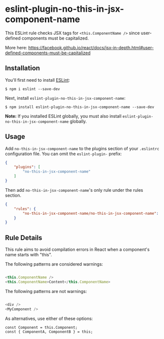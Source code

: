 # eslint-plugin-no-this-in-jsx-component-name

This ESLint rule checks JSX tags for `<this.ComponentName />` since user-defined components must be capitalized.

More here: https://facebook.github.io/react/docs/jsx-in-depth.html#user-defined-components-must-be-capitalized

## Installation

You'll first need to install [ESLint](http://eslint.org):

```
$ npm i eslint --save-dev
```

Next, install `eslint-plugin-no-this-in-jsx-component-name`:

```
$ npm install eslint-plugin-no-this-in-jsx-component-name --save-dev
```

**Note:** If you installed ESLint globally, you must also install `eslint-plugin-no-this-in-jsx-component-name` globally.

## Usage

Add `no-this-in-jsx-component-name` to the plugins section of your `.eslintrc` configuration file. You can omit the `eslint-plugin-` prefix:

```json
{
    "plugins": [
        "no-this-in-jsx-component-name"
    ]
}
```

Then add `no-this-in-jsx-component-name`'s only rule under the rules section.

```json
{
    "rules": {
        "no-this-in-jsx-component-name/no-this-in-jsx-component-name": "error"
    }
}
```

## Rule Details

This rule aims to avoid compilation errors in React when a component's name starts with "this".

The following patterns are considered warnings:

```js

<this.ComponentName />
<this.ComponentName>Content</this.ComponentName>

```

The following patterns are not warnings:

```js

<div />
<MyComponent />

```

As alternatives, use either of these options:

```
const Component = this.Component;
const { ComponentA, ComponentB } = this;
```
